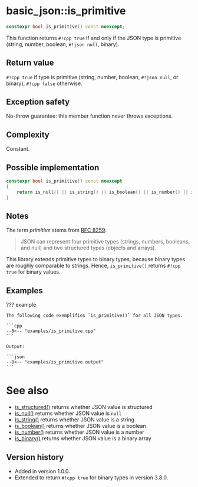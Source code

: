 # basic_json::is_primitive

```cpp
constexpr bool is_primitive() const noexcept;
```

This function returns `#!cpp true` if and only if the JSON type is primitive (string, number, boolean, `#!json null`,
binary).
    
## Return value

`#!cpp true` if type is primitive (string, number, boolean, `#!json null`, or binary), `#!cpp false` otherwise.

## Exception safety

No-throw guarantee: this member function never throws exceptions.

## Complexity

Constant.

## Possible implementation

```cpp
constexpr bool is_primitive() const noexcept
{
    return is_null() || is_string() || is_boolean() || is_number() || is_binary();
}
```

## Notes

The term *primitive* stems from [RFC 8259](https://tools.ietf.org/html/rfc8259):

> JSON can represent four primitive types (strings, numbers, booleans, and null) and two structured types (objects and
> arrays).

This library extends primitive types to binary types, because binary types are  roughly comparable to strings. Hence,
`is_primitive()` returns `#!cpp true` for binary values.

## Examples

??? example

    The following code exemplifies `is_primitive()` for all JSON types.
    
    ```cpp
    --8<-- "examples/is_primitive.cpp"
    ```
    
    Output:
    
    ```json
    --8<-- "examples/is_primitive.output"
    ```

# See also

- [is_structured()](is_structured.md) returns whether JSON value is structured
- [is_null()](is_null.md) returns whether JSON value is `null`
- [is_string()](is_string.md) returns whether JSON value is a string
- [is_boolean()](is_boolean.md) returns whether JSON value is a boolean
- [is_number()](is_number.md) returns whether JSON value is a number
- [is_binary()](is_binary.md) returns whether JSON value is a binary array

## Version history

- Added in version 1.0.0.
- Extended to return `#!cpp true` for binary types in version 3.8.0.
